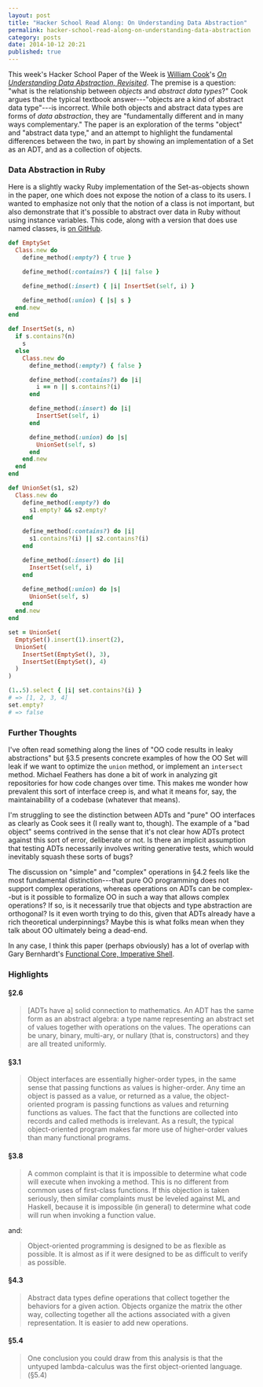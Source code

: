 ```yaml
---
layout: post
title: "Hacker School Read Along: On Understanding Data Abstraction"
permalink: hacker-school-read-along-on-understanding-data-abstraction
category: posts
date: 2014-10-12 20:21
published: true
---
```


This week's Hacker School Paper of the Week is [William Cook](http://www.cs.utexas.edu/~wcook/)'s [_On Understanding Data Abstraction, Revisited_](http://www.cs.utexas.edu/~wcook/Drafts/2009/essay.pdf).
The premise is a question: "what is the relationship between _objects_ and _abstract data types_?"
Cook argues that the typical textbook answer---"objects are a kind of abstract data type"---is incorrect.
While both objects and abstract data types are forms of _data abstraction_, they are "fundamentally different and in many ways complementary."
The paper is an exploration of the terms "object" and "abstract data type," and an attempt to highlight the fundamental differences between the two, in part by showing an implementation of a Set as an ADT, and as a collection of objects.

### Data Abstraction in Ruby

Here is a slightly wacky Ruby implementation of the Set-as-objects shown in the paper, one which does not expose the notion of a class to its users.
I wanted to emphasize not only that the notion of a class is not important, but also demonstrate that it's possible to abstract over data in Ruby without using instance variables.
This code, along with a version that does use named classes, is [on GitHub](https://github.com/bcobb/on_understanding_data_abstraction_revisited-ruby).

```ruby
def EmptySet
  Class.new do
    define_method(:empty?) { true }

    define_method(:contains?) { |i| false }

    define_method(:insert) { |i| InsertSet(self, i) }

    define_method(:union) { |s| s }
  end.new
end

def InsertSet(s, n)
  if s.contains?(n)
    s
  else
    Class.new do
      define_method(:empty?) { false }

      define_method(:contains?) do |i|
        i == n || s.contains?(i)
      end

      define_method(:insert) do |i|
        InsertSet(self, i)
      end

      define_method(:union) do |s|
        UnionSet(self, s)
      end
    end.new
  end
end

def UnionSet(s1, s2)
  Class.new do
    define_method(:empty?) do
      s1.empty? && s2.empty?
    end

    define_method(:contains?) do |i|
      s1.contains?(i) || s2.contains?(i)
    end

    define_method(:insert) do |i|
      InsertSet(self, i)
    end

    define_method(:union) do |s|
      UnionSet(self, s)
    end
  end.new
end

set = UnionSet(
  EmptySet().insert(1).insert(2),
  UnionSet(
    InsertSet(EmptySet(), 3),
    InsertSet(EmptySet(), 4)
  )
)

(1..5).select { |i| set.contains?(i) }
# => [1, 2, 3, 4]
set.empty?
# => false
```

### Further Thoughts

I've often read something along the lines of "OO code results in leaky abstractions" but &#167;3.5 presents concrete examples of how the OO Set will leak if we want to optimize the `union` method, or implement an `intersect` method.
Michael Feathers has done a bit of work in analyzing git repositories for how code changes over time. This makes me wonder how prevalent this sort of interface creep is, and what it means for, say, the maintainability of a codebase (whatever that means).

I'm struggling to see the distinction between ADTs and "pure" OO interfaces as clearly as Cook sees it (I really want to, though).
The example of a "bad object" seems contrived in the sense that it's not clear how ADTs protect against this sort of error, deliberate or not.
Is there an implicit assumption that testing ADTs necessarily involves writing generative tests, which would inevitably squash these sorts of bugs?

The discussion on "simple" and "complex" operations in &#167;4.2 feels like the most fundamental distinction---that pure OO programming does not support complex operations, whereas operations on ADTs can be complex--but is it possible to formalize OO in such a way that allows complex operations?
If so, is it necessarily true that objects and type abstraction are orthogonal?
Is it even worth trying to do this, given that ADTs already have a rich theoretical underpinnings?
Maybe this is what folks mean when they talk about OO ultimately being a dead-end.

In any case, I think this paper (perhaps obviously) has a lot of overlap with Gary Bernhardt's [Functional Core, Imperative Shell](https://www.destroyallsoftware.com/talks/boundaries).

### Highlights

#### &#167;2.6

> [ADTs have a] solid connection to mathematics.
An ADT has the same form as an abstract algebra: a type name representing an abstract set of values together with operations on the values.
The operations can be unary, binary, multi-ary, or nullary (that is, constructors) and they are all treated uniformly.

#### &#167;3.1

> Object interfaces are essentially higher-order types, in the same sense that passing functions as values is higher-order.
Any time an object is passed as a value, or returned as a value, the object-oriented program is passing functions as values and returning functions as values.
The fact that the functions are collected into records and called methods is irrelevant.
As a result, the typical object-oriented program makes far more use of higher-order values than many functional programs.

#### &#167;3.8

> A common complaint is that it is impossible to determine what code will execute when invoking a method.
This is no different from common uses of first-class functions.
If this objection is taken seriously, then similar complaints must be leveled against ML and Haskell, because it is impossible (in general) to determine what code will run when invoking a function value.

and:

> Object-oriented programming is designed to be as flexible as possible.
It is almost as if it were designed to be as difficult to verify as possible.

#### &#167;4.3

> Abstract data types define operations that collect together the behaviors for a given action.
Objects organize the matrix the other way, collecting together all the actions associated with a given representation.
It is easier to add new operations.

#### &#167;5.4

> One conclusion you could draw from this analysis is that the untyuped lambda-calculus was the first object-oriented language. (&#167;5.4)

